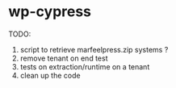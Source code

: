 # wp-cypress


TODO:

1. script to retrieve marfeelpress.zip
	systems ?
2. remove tenant on end test
3. tests on extraction/runtime on a tenant
4. clean up the code

